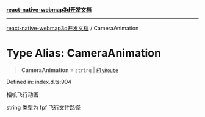 [**react-native-webmap3d开发文档**](../README.md)

***

[react-native-webmap3d开发文档](../globals.md) / CameraAnimation

# Type Alias: CameraAnimation

> **CameraAnimation** = `string` \| [`FlyRoute`](../interfaces/FlyRoute.md)

Defined in: index.d.ts:904

相机飞行动画

string 类型为 fpf 飞行文件路径
